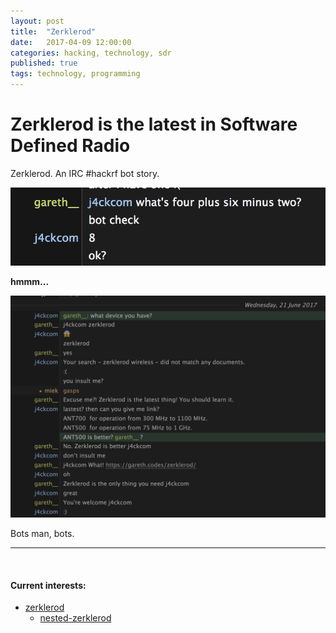 ```yaml
---
layout: post
title:  "Zerklerod"
date:   2017-04-09 12:00:00
categories: hacking, technology, sdr
published: true
tags: technology, programming
---
```


# Zerklerod is the latest in Software Defined Radio


Zerklerod. An IRC #hackrf bot story.

![zerklerod](/files/zerklerod.png)

<!--more-->

**hmmm...**

![zerklerod](/files/zerkleproof.png)

Bots man, bots.

<hr>

<br />

#### Current interests:
* [zerklerod](/)
   * [nested-zerklerod](/)
